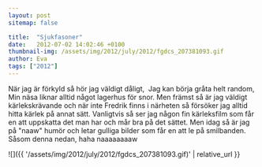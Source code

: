 ```yaml
---
layout: post
sitemap: false

title:  "Sjukfasoner"
date:   2012-07-02 14:02:46 +0100
thumbnail-img: /assets/img/2012/july/2012/fgdcs_207381093.gif
author: Eva
tags: ["2012"]
---
```


När jag är förkyld så hör jag väldigt dåligt,  Jag kan börja gråta helt random,  Min näsa liknar alltid något lagerhus för snor. Men främst så är jag väldigt kärlekskrävande och när inte Fredrik finns i närheten så försöker jag alltid hitta kärlek på annat sätt. Vanligtvis så ser jag någon fin kärleksfilm som får en att uppskatta det man har och mår bra på det sättet. Men idag så är jag på "naaw" humör och letar gulliga bilder som får en att le på smilbanden. Såsom denna nedan, haha naaaaaaaaw

![]({{ '/assets/img/2012/july/2012/fgdcs_207381093.gif)'  | relative_url }}


